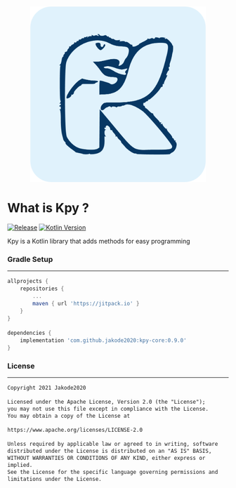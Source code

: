 <div align='center'>
    <img src="kpy.png" alt="kpy logo" width="400" height="400">
</div>


# What is Kpy ?

[![Release](https://img.shields.io/github/release/jakode2020/Kpy.svg?style=flat)](https://jitpack.io/#jakode2020/Kpy)
[![Kotlin Version](https://img.shields.io/badge/kotlin-1.5.21-ff8a0d.svg)](https://kotlinlang.org)

Kpy is a Kotlin library that adds methods for easy programming

### Gradle Setup

***
```gradle
allprojects {
    repositories {
        ...
        maven { url 'https://jitpack.io' }
    }
}

dependencies {
    implementation 'com.github.jakode2020:kpy-core:0.9.0'
}
```

### License
***
```
Copyright 2021 Jakode2020 

Licensed under the Apache License, Version 2.0 (the "License");
you may not use this file except in compliance with the License.
You may obtain a copy of the License at

https://www.apache.org/licenses/LICENSE-2.0

Unless required by applicable law or agreed to in writing, software
distributed under the License is distributed on an "AS IS" BASIS,
WITHOUT WARRANTIES OR CONDITIONS OF ANY KIND, either express or implied.
See the License for the specific language governing permissions and
limitations under the License.
```
